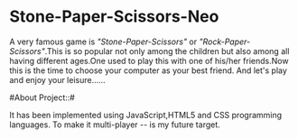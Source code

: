 # Stone-Paper-Scissors-Neo
A very famous game is *"Stone-Paper-Scissors"* or *"Rock-Paper-Scissors"*.This is so popular not only among the children but also among all having different ages.One used to play this with one of his/her friends.Now this is the time to choose your computer as your best friend. 
And let's play and enjoy your leisure......

#About Project::#

It has been implemented using JavaScript,HTML5 and CSS programming languages.
To make it multi-player -- is my future target.

